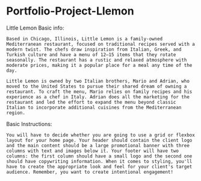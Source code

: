 # Portfolio-Project-Llemon

Little Lemon Basic info:

    Based in Chicago, Illinois, Little Lemon is a family-owned Mediterranean restaurant, focused on traditional recipes served with a modern twist. The chefs draw inspiration from Italian, Greek, and Turkish culture and have a menu of 12–15 items that they rotate seasonally. The restaurant has a rustic and relaxed atmosphere with moderate prices, making it a popular place for a meal any time of the day.

    Little Lemon is owned by two Italian brothers, Mario and Adrian, who moved to the United States to pursue their shared dream of owning a restaurant. To craft the menu, Mario relies on family recipes and his experience as a chef in Italy. Adrian does all the marketing for the restaurant and led the effort to expand the menu beyond classic Italian to incorporate additional cuisines from the Mediterranean region.


Basic Instructions:

    You will have to decide whether you are going to use a grid or flexbox layout for your home page. Your header should contain the client logo and the main content should be a large promotional banner with three columns with text and images below it. Your footer will have two columns: the first column should have a small logo and the second one should have copywriting information. When it comes to styling, you'll have to create the appropriate look and feel for your client's target audience. Remember, you want to create intentional engagement!